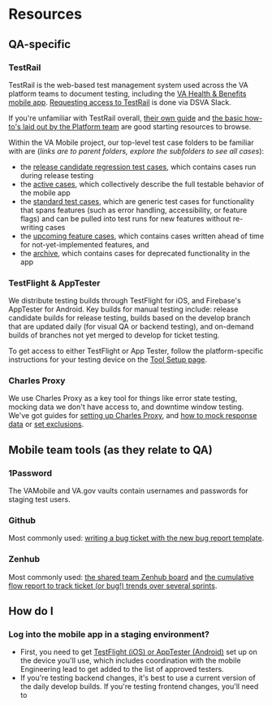 # Resources

## QA-specific 
### TestRail
TestRail is the web-based test management system used across the VA platform teams to document testing, including the [VA Health & Benefits mobile app](https://dsvavsp.testrail.io/index.php?/runs/overview/29). [Requesting access to TestRail](https://depo-platform-documentation.scrollhelp.site/getting-started/request-access-to-tools#Requestaccesstotools-Additionalaccessfordevelopers) is done via DSVA Slack.

If you're unfamiliar with TestRail overall, [their own guide](https://support.testrail.com/hc/en-us/articles/7076810203028-Introduction-to-TestRail) and [the basic how-to's laid out by the Platform team](https://depo-platform-documentation.scrollhelp.site/developer-docs/testrail-guide) are good starting resources to browse.

Within the VA Mobile project, our top-level test case folders to be familiar with are (_links are to parent folders, explore the subfolders to see all cases_):
- the [release candidate regression test cases](https://dsvavsp.testrail.io/index.php?/suites/view/92&group_by=cases:section_id&group_order=desc&display_deleted_cases=0&group_id=2160), which contains cases run during release testing
- the [active cases](https://dsvavsp.testrail.io/index.php?/suites/view/92&group_by=cases:section_id&group_order=desc&display_deleted_cases=0&group_id=3347), which collectively describe the full testable behavior of the mobile app
- the [standard test cases](https://dsvavsp.testrail.io/index.php?/suites/view/92&group_by=cases:section_id&group_order=desc&display_deleted_cases=0&group_id=8944), which are generic test cases for functionality that spans features (such as error handling, accessibility, or feature flags) and can be pulled into test runs for new features without re-writing cases
- the [upcoming feature cases](https://dsvavsp.testrail.io/index.php?/suites/view/92&group_by=cases:section_id&group_order=desc&display_deleted_cases=0&group_id=5648), which contains cases written ahead of time for not-yet-implemented features, and
- the [archive](https://dsvavsp.testrail.io/index.php?/suites/view/92&group_by=cases:section_id&group_order=desc&display_deleted_cases=0&group_id=3467), which contains cases for deprecated functionality in the app

### TestFlight & AppTester
We distribute testing builds through TestFlight for iOS, and Firebase's AppTester for Android. Key builds for manual testing include: release candidate builds for release testing, builds based on the develop branch that are updated daily (for visual QA or backend testing), and on-demand builds of branches not yet merged to develop for ticket testing.

To get access to either TestFlight or App Tester, follow the platform-specific instructions for your testing device on the [Tool Setup page](https://department-of-veterans-affairs.github.io/va-mobile-app/docs/QA/Tool%20Setup).

### Charles Proxy
We use Charles Proxy as a key tool for things like error state testing, mocking data we don't have access to, and downtime window testing. We've got guides for [setting up Charles Proxy](https://docs.google.com/document/d/1nUJCIfGTap6RJK_E6xqiKF0OQ4yH-gmi/edit?usp=sharing&ouid=116379542377954476916&rtpof=true&sd=true), and [how to mock response data](https://docs.google.com/document/d/10qeXwn55uGnx9wXj0FmKdLyh-dxwDNWj/edit?usp=sharing&ouid=116379542377954476916&rtpof=true&sd=true) or [set exclusions](https://docs.google.com/document/d/1_obvBLHnTTNZGb5N1Rezq8duZhy-rZ1g/edit).

## Mobile team tools (as they relate to QA)
### 1Password
The VAMobile and VA.gov vaults contain usernames and passwords for staging test users.

### Github
Most commonly used: [writing a bug ticket with the new bug report template](https://github.com/department-of-veterans-affairs/va-mobile-app/issues/new?assignees=&labels=bug&template=bug-report.md&title=BUG+-+%5BSEVERITY%5D+-+%5BiOS%2FAndroid%2FAll%5D+-+%5BShort+description%5D). 

### Zenhub
Most commonly used: [the shared team Zenhub board](https://app.zenhub.com/workspaces/va-mobile-60f1a34998bc75000f2a489f/board?repos=292052392) and [the cumulative flow report to track ticket (or bug!) trends over several sprints](https://app.zenhub.com/workspaces/va-mobile-60f1a34998bc75000f2a489f/reports/cumulative?r=&p[]=With%20QA&p[]=Icebox&p[]=With%20QA%281.43.0%20until%202%2F14%29&p[]=Ready%20to%20Merge%20to%20develop&p[]=Closed&p[]=With%20QA%20%28pre-develop%29&p[]=With%20QA%20%28develop%29&p[]=Blocked&df=06-15-2021&dt=06-15-2023&dr=24m&labels[]=bug&notLabels[]=).

## How do I
### Log into the mobile app in a staging environment?
- First, you need to get [TestFlight (iOS) or AppTester (Android)](https://department-of-veterans-affairs.github.io/va-mobile-app/docs/QA/QualityAssuranceProcess/Tool%20Setup) set up on the device you'll use, which includes coordination with the mobile Engineering lead to get added to the list of approved testers.
- If you're testing backend changes, it's best to use a current version of the daily develop builds. If you're testing frontend changes, you'll need to 
